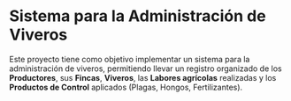 # Sistema para la Administración de Viveros

Este proyecto tiene como objetivo implementar un sistema para la administración de viveros, permitiendo llevar un registro organizado de los **Productores**, sus **Fincas**, **Viveros**, las **Labores agrícolas** realizadas y los **Productos de Control** aplicados (Plagas, Hongos, Fertilizantes).
